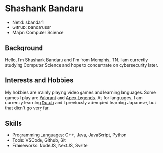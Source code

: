 # Shashank Bandaru
- Netid: sbandar1
- Github: bandarussr
- Major: Computer Science

## Background
Hello, I'm Shashank Bandaru and I'm from Memphis, TN. I am currently studying Computer Science and hope to concentrate on cybersecurity later.

## Interests and Hobbies
My hobbies are mainly playing video games and learning languages. Some games I play are [Valorant](https://playvalorant.com/en-us/) and [Apex Legends](https://www.ea.com/games/apex-legends). As for languages, I am currently learning [Dutch](https://en.wikipedia.org/wiki/Dutch_language) and I previously attempted learning Japanese, but that didn't go very far.

## Skills
- Programming Languages: C++, Java, JavaScript, Python
- Tools: VSCode, Github, Git
- Frameworks: NodeJS, NextJS, Svelte